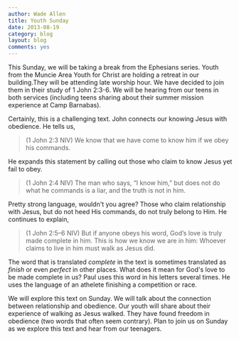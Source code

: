 ```yaml
---
author: Wade Allen
title: Youth Sunday
date: 2013-08-19
category: blog
layout: blog
comments: yes
---
```


This Sunday, we will be taking a break from the Ephesians series. Youth from the Muncie Area Youth for Christ are holding a retreat in our building.They will be attending late worship hour. We have decided to join them in their study of 1 John 2:3-6. We will be hearing from our teens in both services (including teens sharing about their summer mission experience at Camp Barnabas).

Certainly, this is a challenging text. John connects our knowing Jesus with obedience. He tells us,

>(1 John 2:3 NIV)  We know that we have come to know him if we obey his commands.

He expands this statement by calling out those who claim to know Jesus yet fail to obey.

>(1 John 2:4 NIV) The man who says, “I know him,” but does not do what he commands is a liar, and the truth is not in him. 

Pretty strong language, wouldn't you agree? Those who claim relationship with Jesus, but do not heed His commands, do not truly belong to Him. He continues to explain,

>(1 John 2:5–6 NIV) But if anyone obeys his word, God’s love is truly made complete in him. This is how we know we are in him: Whoever claims to live in him must walk as Jesus did.

The word that is translated *complete* in the text is sometimes translated as *finish* or even *perfect* in other places. What does it mean for God's love to be made complete in us? Paul uses this word in his letters several times. He uses the language of an athelete finishing a competition or race. 

We will explore this text on Sunday. We will talk about the connection between relationship and obedience. Our youth will share about their experience of walking as Jesus walked. They have found freedom in obedience (two words that often seem contrary). Plan to join us on Sunday as we explore this text and hear from our teenagers.
